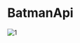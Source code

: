 # BatmanApi

![1](https://github.com/programingmehdidehghani/BatmanApi/assets/74426462/53d7565c-2010-4c59-8e3f-160f889b71cd)


